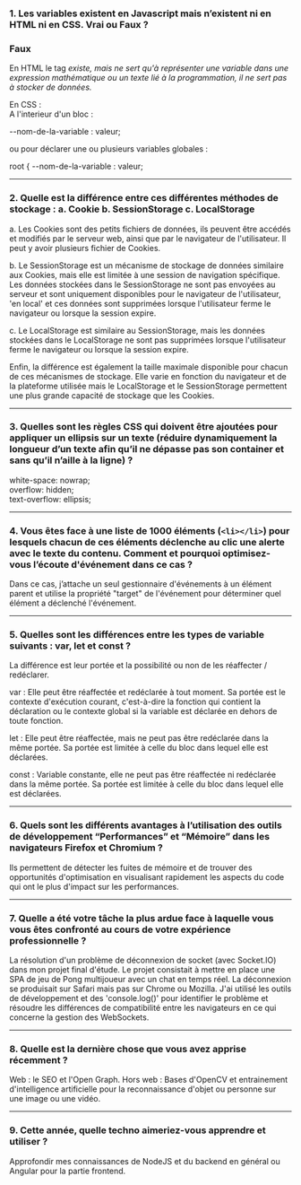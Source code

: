### 1. Les variables existent en Javascript mais n’existent ni en HTML ni en CSS. Vrai ou Faux ?

### Faux

En HTML le tag <var> existe, mais ne sert qu'à représenter une variable dans une expression mathématique ou un texte lié à la programmation, il ne sert pas à stocker de données.

En CSS :  
A l'interieur d'un bloc :  
  
--nom-de-la-variable : valeur;
  
ou pour déclarer une ou plusieurs variables globales :
  
root {
  --nom-de-la-variable : valeur;
  
--------------------------------------------------------------

### 2. Quelle est la différence entre ces différentes méthodes de stockage : a. Cookie  b. SessionStorage c. LocalStorage

a. Les Cookies sont des petits fichiers de données, ils peuvent être accédés et modifiés par le serveur web, ainsi que par le navigateur de l'utilisateur. Il peut y avoir plusieurs fichier de Cookies.

b. Le SessionStorage est un mécanisme de stockage de données similaire aux Cookies, mais elle est limitée à une session de navigation spécifique.
Les données stockées dans le SessionStorage ne sont pas envoyées au serveur et sont uniquement disponibles pour le navigateur de l'utilisateur, 'en local' et ces données sont supprimées lorsque l'utilisateur ferme le navigateur ou lorsque la session expire.

c. Le LocalStorage est similaire au SessionStorage, mais les données stockées dans le LocalStorage ne sont pas supprimées lorsque l'utilisateur ferme le navigateur ou lorsque la session expire.

Enfin, la différence est également la taille maximale disponible pour chacun de ces mécanismes de stockage. Elle varie en fonction du navigateur et de la plateforme utilisée mais le LocalStorage et le SessionStorage permettent une plus grande capacité de stockage que les Cookies.

--------------------------------------------------------------

### 3. Quelles sont les règles CSS qui doivent être ajoutées pour appliquer un ellipsis sur un texte (réduire dynamiquement la longueur d’un texte afin qu’il ne dépasse pas son container et sans qu’il n’aille à la ligne) ?
  
white-space: nowrap;  
overflow: hidden;  
text-overflow: ellipsis;
  
--------------------------------------------------------------
  
### 4. Vous êtes face à une liste de 1000 éléments (``<li></li>``) pour lesquels chacun de ces éléments déclenche au clic une alerte avec le texte du contenu. Comment et pourquoi optimisez-vous l’écoute d'événement dans ce cas ?
  
Dans ce cas, j’attache un seul gestionnaire d'événements à un élément parent et utilise la propriété "target" de l'événement pour déterminer quel élément a déclenché l'événement.
  
--------------------------------------------------------------

### 5. Quelles sont les différences entre les types de variable suivants : var, let et const ?

La différence est leur portée et la possibilité ou non de les réaffecter / redéclarer.

var : Elle peut être réaffectée et redéclarée à tout moment. Sa portée est le contexte d'exécution courant, c'est-à-dire la fonction qui contient la déclaration ou le contexte global si la variable est déclarée en dehors de toute fonction.

let : Elle peut être réaffectée, mais ne peut pas être redéclarée dans la même portée. Sa portée est limitée à celle du bloc dans lequel elle est déclarées.

const : Variable constante, elle ne peut pas être réaffectée ni redéclarée dans la même portée.  Sa portée est limitée à celle du bloc dans lequel elle est déclarées.

--------------------------------------------------------------

### 6. Quels sont les différents avantages à l’utilisation des outils de développement “Performances” et “Mémoire” dans les navigateurs Firefox et Chromium ?

Ils permettent de détecter les fuites de mémoire et de trouver des opportunités d'optimisation en visualisant rapidement les aspects du code qui ont le plus d'impact sur les performances.

--------------------------------------------------------------

### 7. Quelle a été votre tâche la plus ardue face à laquelle vous vous êtes confronté au cours de votre expérience professionnelle ?

La résolution d'un problème de déconnexion de socket (avec Socket.IO) dans mon projet final d'étude. Le projet consistait à mettre en place une SPA de jeu de Pong multijoueur avec un chat en temps réel.
La déconnexion se produisait sur Safari mais pas sur Chrome ou Mozilla. J'ai utilisé les outils de développement et des 'console.log()' pour identifier le problème et résoudre les différences de compatibilité entre les navigateurs en ce qui concerne la gestion des WebSockets.

--------------------------------------------------------------

### 8. Quelle est la dernière chose que vous avez apprise récemment ?

Web : le SEO et l'Open Graph.
Hors web : Bases d'OpenCV et entrainement d'intelligence artificielle pour la reconnaissance d'objet ou personne sur une image ou une vidéo.

--------------------------------------------------------------

### 9. Cette année, quelle techno aimeriez-vous apprendre et utiliser ?  
  
Approfondir mes connaissances de NodeJS et du backend en général ou Angular pour la partie frontend.
